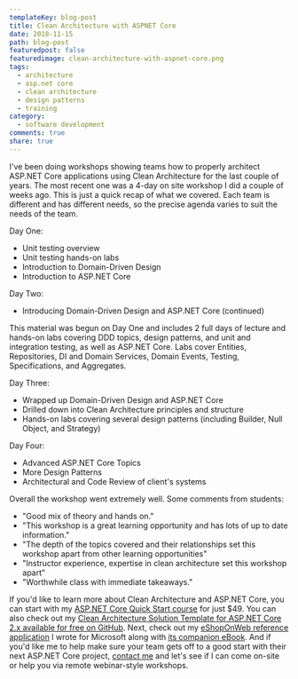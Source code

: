 ```yaml
---
templateKey: blog-post
title: Clean Architecture with ASPNET Core
date: 2018-11-15
path: blog-post
featuredpost: false
featuredimage: clean-architecture-with-aspnet-core.png
tags:
  - architecture
  - asp.net core
  - clean architecture
  - design patterns
  - training
category:
  - software development
comments: true
share: true
---
```


I've been doing workshops showing teams how to properly architect ASP.NET Core applications using Clean Architecture for the last couple of years. The most recent one was a 4-day on site workshop I did a couple of weeks ago. This is just a quick recap of what we covered. Each team is different and has different needs, so the precise agenda varies to suit the needs of the team.

Day One:

- Unit testing overview
- Unit testing hands-on labs
- Introduction to Domain-Driven Design
- Introduction to ASP.NET Core

Day Two:

- Introducing Domain-Driven Design and ASP.NET Core (continued)

This material was begun on Day One and includes 2 full days of lecture and hands-on labs covering DDD topics, design patterns, and unit and integration testing, as well as ASP.NET Core. Labs cover Entities, Repositories, DI and Domain Services, Domain Events, Testing, Specifications, and Aggregates.

Day Three:

- Wrapped up Domain-Driven Design and ASP.NET Core
- Drilled down into Clean Architecture principles and structure
- Hands-on labs covering several design patterns (including Builder, Null Object, and Strategy)

Day Four:

- Advanced ASP.NET Core Topics
- More Design Patterns
- Architectural and Code Review of client's systems

Overall the workshop went extremely well. Some comments from students:

- "Good mix of theory and hands on."
- "This workshop is a great learning opportunity and has lots of up to date information."
- "The depth of the topics covered and their relationships set this workshop apart from other learning opportunities"
- "Instructor experience, expertise in clean architecture set this workshop apart"
- "Worthwhile class with immediate takeaways."

If you'd like to learn more about Clean Architecture and ASP.NET Core, you can start with my [ASP.NET Core Quick Start course](http://aspnetcorequickstart.com/) for just $49. You can also check out my [Clean Architecture Solution Template for ASP.NET Core 2.x available for free on GitHub](https://github.com/ardalis/CleanArchitecture). Next, check out my [eShopOnWeb reference application](https://github.com/dotnet-architecture/eShopOnWeb) I wrote for Microsoft along with [its companion eBook](https://docs.microsoft.com/en-us/dotnet/standard/modern-web-apps-azure-architecture/). And if you'd like me to help make sure your team gets off to a good start with their next ASP.NET Core project, [contact me](https://ardalis.com/contact-us) and let's see if I can come on-site or help you via remote webinar-style workshops.
